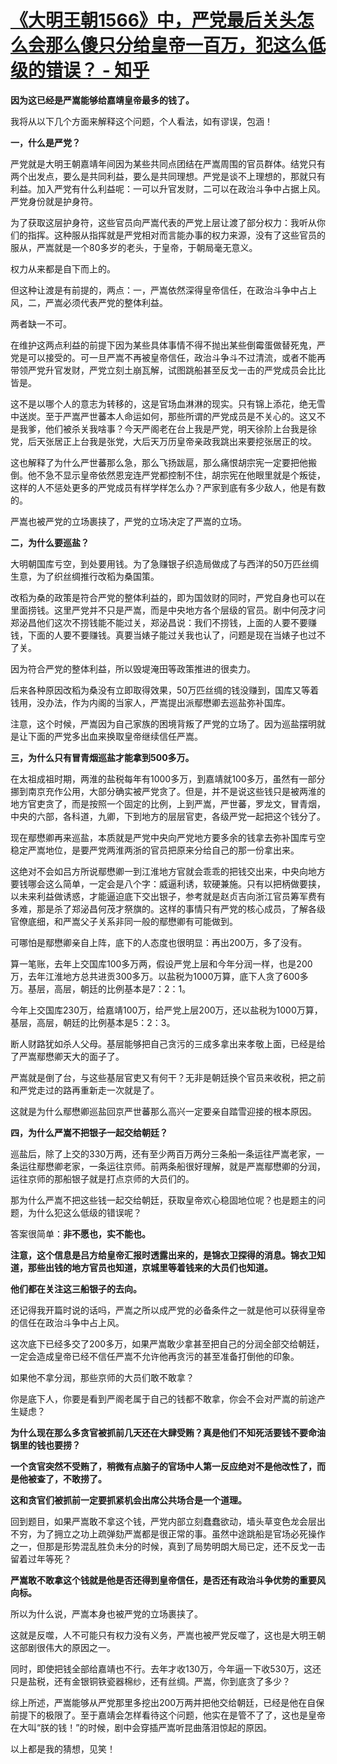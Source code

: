 # [《大明王朝1566》中，严党最后关头怎么会那么傻只分给皇帝一百万，犯这么低级的错误？ - 知乎](https://www.zhihu.com/question/58367236/answer/2163317807)

**因为这已经是严嵩能够给嘉靖皇帝最多的钱了。**

我将从以下几个方面来解释这个问题，个人看法，如有谬误，包涵！

**一，什么是严党？**

严党就是大明王朝嘉靖年间因为某些共同点团结在严嵩周围的官员群体。结党只有两个出发点，要么是共同利益，要么是共同理想。严党是谈不上理想的，那就只有利益。加入严党有什么利益呢：一可以升官发财，二可以在政治斗争中占据上风。严党身份就是护身符。

为了获取这层护身符，这些官员向严嵩代表的严党上层让渡了部分权力：我听从你们的指挥。这种服从指挥就是严党相对而言能办事的权力来源，没有了这些官员的服从，严嵩就是一个80多岁的老头，于皇帝，于朝局毫无意义。

权力从来都是自下而上的。

但这种让渡是有前提的，两点：一，严嵩依然深得皇帝信任，在政治斗争中占上风，二，严嵩必须代表严党的整体利益。

两者缺一不可。

在维护这两点利益的前提下因为某些具体事情不得不抛出某些倒霉蛋做替死鬼，严党是可以接受的。可一旦严嵩不再被皇帝信任，政治斗争斗不过清流，或者不能再带领严党升官发财，严党立刻土崩瓦解，试图跳船甚至反戈一击的严党成员会比比皆是。

这不是以哪个人的意志为转移的，这是官场血淋淋的现实。只有锦上添花，绝无雪中送炭。至于严嵩严世蕃本人命运如何，那些所谓的严党成员是不关心的。这又不是我爹，他们被杀关我啥事？今天严阁老在台上我是严党，明天徐阶上台我是徐党，后天张居正上台我是张党，大后天万历皇帝亲政我跳出来要挖张居正的坟。

这也解释了为什么严世蕃那么急，那么飞扬跋扈，那么痛恨胡宗宪一定要把他搬倒。他不急不显示皇帝依然恩宠连严党都控制不住，胡宗宪在他眼里就是个叛徒，这样的人不惩处更多的严党成员有样学样怎么办？严家到底有多少敌人，他是有数的。

严嵩也被严党的立场裹挟了，严党的立场决定了严嵩的立场。

**二，为什么要巡盐？**

大明朝国库亏空，到处要用钱。为了急赚银子织造局做成了与西洋的50万匹丝绸生意，为了织丝绸推行改稻为桑国策。

改稻为桑的政策是符合严党的整体利益的，即为国敛财的同时，严党自身也可以在里面捞钱。这里严党并不只是严嵩，而是中央地方各个层级的官员。剧中何茂才问郑泌昌他们这次不捞钱能不能过关，郑泌昌说：我们不捞钱，上面的人要不要赚钱，下面的人要不要赚钱。真要当婊子能过关我也认了，问题是现在当婊子也过不了关。

因为符合严党的整体利益，所以毁堤淹田等政策推进的很卖力。

后来各种原因改稻为桑没有立即取得效果，50万匹丝绸的钱没赚到，国库又等着钱用，没办法，作为内阁的当家人，严嵩提出派鄢懋卿去巡盐弥补国库。

注意，这个时候，严嵩因为自己家族的困境背叛了严党的立场了。因为巡盐摆明就是让下面的严党多出血来换取皇帝继续信任严嵩。

**三，为什么只有冒青烟巡盐才能拿到500多万。**

在太祖成祖时期，两淮的盐税每年有1000多万，到嘉靖就100多万，虽然有一部分挪到南京充作公用，大部分确实被严党贪了。但是，并不是说这些钱只是被两淮的地方官吏贪了，而是按照一个固定的比例，上到严嵩，严世蕃，罗龙文，冒青烟，中央的六部，各科道，九卿，下到地方的层层官吏，各级严党一起把这个钱分了。

现在鄢懋卿再来巡盐，本质就是严党中央向严党地方要多余的钱拿去弥补国库亏空稳定严嵩地位，是要严党两淮两浙的官员把原来分给自己的那一份拿出来。

这绝对不会如吕方所说鄢懋卿一到江淮地方官就会乖乖的把钱交出来，中央向地方要钱哪会这么简单，一定会是八个字：威逼利诱，软硬兼施。只有以把柄做要挟，以未来利益做诱惑，才能逼迫底下交出银子，参考就是赵贞吉向浙江官员筹军费有多难，那是杀了郑泌昌何茂才祭旗的。这样的事情只有严党的核心成员，了解各级官僚底细，和严嵩父子关系非同一般的鄢懋卿有可能做到。

可哪怕是鄢懋卿亲自上阵，底下的人态度也很明显：再出200万，多了没有。

算一笔账，去年上交国库100多万两，假设严党上层和今年分润一样，也是200万，去年江淮地方总共进贡300多万。以盐税为1000万算，底下人贪了600多万。基层，高层，朝廷的比例基本是7：2：1。

今年上交国库230万，给嘉靖100万，给严党上层200万，还以盐税为1000万算，基层，高层，朝廷的比例基本是5：2：3。

断人财路犹如杀人父母。基层能够把自己贪污的三成多拿出来孝敬上面，已经是给了严嵩鄢懋卿天大的面子了。

严嵩就是倒了台，与这些基层官吏又有何干？无非是朝廷换个官员来收税，把之前和严党走过的路再重新走一次就是了。

这就是为什么鄢懋卿巡盐回京严世蕃那么高兴一定要亲自踏雪迎接的根本原因。

**四，为什么严嵩不把银子一起交给朝廷？**

巡盐后，除了上交的330万两，还有至少两百万两分三条船一条运往严嵩老家，一条运往鄢懋卿老家，一条运往京师。前两条船很好理解，就是严嵩鄢懋卿的分润，运往京师的那船银子就是打点京师的大员们的。

那为什么严嵩不把这些钱一起交给朝廷，获取皇帝欢心稳固地位呢？也是题主的问题，为什么犯这么低级的错误呢？

答案很简单：**非不愿也，实不能也。**

**注意，这个信息是吕方给皇帝汇报时透露出来的，是锦衣卫探得的消息。锦衣卫知道，那些出钱的地方官员也知道，京城里等着钱来的大员们也知道。**

**他们都在关注这三船银子的去向。**

还记得我开篇时说的话吗，严嵩之所以成严党的必备条件之一就是他可以获得皇帝的信任在政治斗争中占上风。

这次底下已经多交了200多万，如果严嵩敢少拿甚至把自己的分润全部交给朝廷，一定会造成皇帝已经不信任严嵩不允许他再贪污的甚至准备打倒他的印象。

如果他不拿分润，那些京师的大员们敢不敢拿？

你是底下人，你要是看到严阁老属于自己的钱都不敢拿，你会不会对严嵩的前途产生疑虑？

**为什么现在那么多贪官被抓前几天还在大肆受贿？真是他们不知死活要钱不要命油锅里的钱也要捞？**

**一个贪官突然不受贿了，稍微有点脑子的官场中人第一反应绝对不是他改性了，而是他被查了，不敢捞了。**

**这和贪官们被抓前一定要抓紧机会出席公共场合是一个道理。**

回到题目，如果严嵩敢不拿这个钱，严党内部立刻蠢蠢欲动，墙头草变色龙会层出不穷，为了拥立之功上疏弹劾严嵩都是很正常的事。虽然中途跳船是官场必死操作之一，但那是形势混乱胜负未分的时候，真到了局势明朗大局已定，还不反戈一击留着过年等死？

**严嵩敢不敢拿这个钱就是他是否还得到皇帝信任，是否还有政治斗争优势的重要风向标。**

所以为什么说，严嵩本身也被严党的立场裹挟了。

这就是反噬，人不可能只有权力没有义务，严嵩也被严党反噬了，这也是大明王朝这部剧很伟大的原因之一。

同时，即使把钱全部给嘉靖也不行。去年才收130万，今年逼一下收530万，这还只是盐税，还有金银铜铁瓷器棉纱，还有丝绸。严嵩，你到底贪了多少？

综上所述，严嵩能够从严党那里多挖出200万两并把他交给朝廷，已经是他在自保前提下的极限了。至于嘉靖会怎样看待这个问题，他实在是管不了了，这也是皇帝在大叫“朕的钱！”的时候，剧中会穿插严嵩听昆曲落泪惊起的原因。

以上都是我的猜想，见笑！
